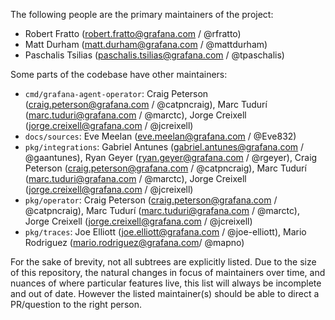 The following people are the primary maintainers of the project:

* Robert Fratto (<robert.fratto@grafana.com> / @rfratto)
* Matt Durham (<matt.durham@grafana.com> / @mattdurham)
* Paschalis Tsilias (<paschalis.tsilias@grafana.com> / @tpaschalis)

Some parts of the codebase have other maintainers:

* `cmd/grafana-agent-operator`: Craig Peterson (<craig.peterson@grafana.com> / @catpncraig), Marc Tudurí (<marc.tuduri@grafana.com> / @marctc), Jorge Creixell (<jorge.creixell@grafana.com> / @jcreixell)
* `docs/sources`: Eve Meelan (eve.meelan@grafana.com / @Eve832)
* `pkg/integrations`: Gabriel Antunes (<gabriel.antunes@grafana.com> / @gaantunes), Ryan Geyer (<ryan.geyer@grafana.com> / @rgeyer), Craig Peterson (<craig.peterson@grafana.com> / @catpncraig), Marc Tudurí (<marc.tuduri@grafana.com> / @marctc), Jorge Creixell (<jorge.creixell@grafana.com> / @jcreixell)
* `pkg/operator`: Craig Peterson (<craig.peterson@grafana.com> / @catpncraig), Marc Tudurí (<marc.tuduri@grafana.com> / @marctc), Jorge Creixell (<jorge.creixell@grafana.com> / @jcreixell)
* `pkg/traces`: Joe Elliott (<joe.elliott@grafana.com> / @joe-elliott), Mario Rodriguez (<mario.rodriguez@grafana.com>/ @mapno)

For the sake of brevity, not all subtrees are explicitly listed. Due to the
size of this repository, the natural changes in focus of maintainers over time,
and nuances of where particular features live, this list will always be
incomplete and out of date. However the listed maintainer(s) should be able to
direct a PR/question to the right person.
